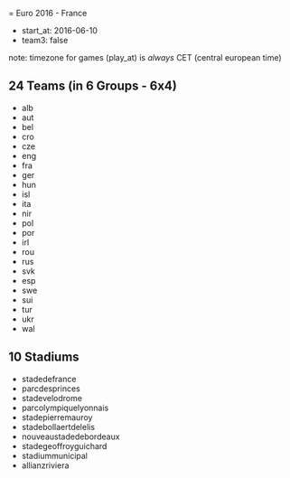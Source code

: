 = Euro 2016 - France

- start_at: 2016-06-10
- team3: false

note: timezone for games (play_at) is *always* CET (central european time)


## 24 Teams (in 6 Groups - 6x4)
- alb
- aut
- bel
- cro
- cze
- eng
- fra
- ger
- hun
- isl
- ita
- nir
- pol
- por
- irl
- rou
- rus
- svk
- esp
- swe
- sui
- tur
- ukr
- wal


## 10 Stadiums
- stadedefrance
- parcdesprinces
- stadevelodrome
- parcolympiquelyonnais
- stadepierremauroy
- stadebollaertdelelis
- nouveaustadedebordeaux
- stadegeoffroyguichard
- stadiummunicipal
- allianzriviera

